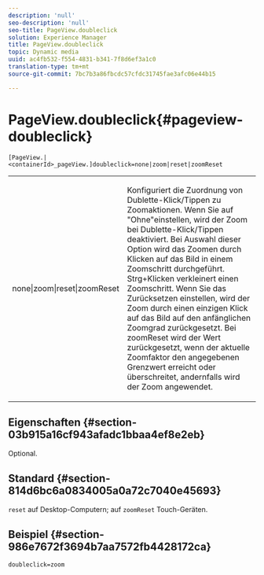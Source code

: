 ```yaml
---
description: 'null'
seo-description: 'null'
seo-title: PageView.doubleclick
solution: Experience Manager
title: PageView.doubleclick
topic: Dynamic media
uuid: ac4fb532-f554-4831-b341-7f8d6ef3a1c0
translation-type: tm+mt
source-git-commit: 7bc7b3a86fbcdc57cfdc31745fae3afc06e44b15

---
```



# PageView.doubleclick{#pageview-doubleclick}

`[PageView.|<containerId>_pageView.]doubleclick=none|zoom|reset|zoomReset`

<table id="table_942C8BDBDE1B441596987E9E971202E7"> 
 <tbody> 
  <tr> 
   <td colname="col1"> <p> <span class="codeph"> none|zoom|reset|zoomReset </span> </p> </td> 
   <td colname="col2"> <p> Konfiguriert die Zuordnung von Dublette-Klick/Tippen zu Zoomaktionen. Wenn Sie auf <span class="codeph"> "Ohne"einstellen, </span> wird der Zoom bei Dublette-Klick/Tippen deaktiviert. Bei Auswahl dieser Option wird das <span class="codeph"> Zoomen durch </span> Klicken auf das Bild in einem Zoomschritt durchgeführt. Strg+Klicken verkleinert einen Zoomschritt. Wenn Sie das <span class="codeph"> Zurücksetzen einstellen, </span> wird der Zoom durch einen einzigen Klick auf das Bild auf den anfänglichen Zoomgrad zurückgesetzt. Bei <span class="codeph"> zoomReset </span>wird der Wert zurückgesetzt, wenn der aktuelle Zoomfaktor den angegebenen Grenzwert erreicht oder überschreitet, andernfalls wird der Zoom angewendet. </p> </td> 
  </tr> 
 </tbody> 
</table>

## Eigenschaften {#section-03b915a16cf943afadc1bbaa4ef8e2eb}

Optional.

## Standard {#section-814d6bc6a0834005a0a72c7040e45693}

`reset` auf Desktop-Computern; auf `zoomReset` Touch-Geräten.

## Beispiel {#section-986e7672f3694b7aa7572fb4428172ca}

`doubleclick=zoom`

